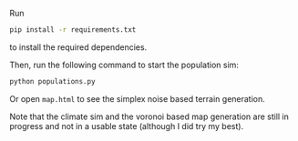 Run

```bash
pip install -r requirements.txt
``` 
to install the required dependencies.

Then, run the following command to start the population sim:

```bash
python populations.py
```

Or open `map.html` to see the simplex noise based terrain generation.

Note that the climate sim and the voronoi based map generation are still in progress and not in a usable state (although I did try my best).